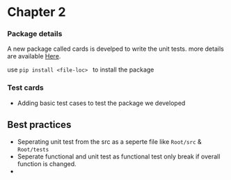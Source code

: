 # Chapter 2

### Package details

A new package called cards is develped to write the unit tests. more details are available [Here](cards_proj/README.md).

use `pip install <file-loc> ` to install the package

### Test cards

* Adding basic test cases to test the package we developed

## Best practices

* Seperating unit test from the src as a seperte file like `Root/src` & `Root/tests`
* Seperate functional and unit test as functional test only break if overall function is changed.
*
